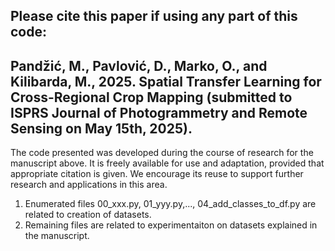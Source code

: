 ## Please cite this paper if using any part of this code: <br>
## Pandžić, M., Pavlović, D., Marko, O., and Kilibarda, M., 2025. Spatial Transfer Learning for Cross-Regional Crop Mapping (submitted to ISPRS Journal of Photogrammetry and Remote Sensing on May 15th, 2025). <br>

The code presented was developed during the course of research for the manuscript above. It is freely available for use and adaptation, provided that appropriate citation is given. We encourage its reuse to support further research and applications in this area.  <br>

1) Enumerated files 00_xxx.py, 01_yyy.py,..., 04_add_classes_to_df.py are related to creation of datasets. <br>
2) Remaining files are related to experimentaiton on datasets explained in the manuscript.
